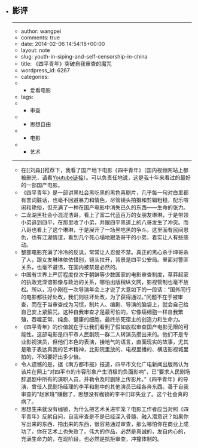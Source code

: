- 影评
    -  
    - ---
    - author: wangpei
    - comments: true
    - date: 2014-02-06 14:54:18+00:00
    - layout: note
    - slug: youth-in-siping-and-self-censorship-in-china
    - title: 《四平青年》突破自我审查的魔咒
    - wordpress_id: 6267
    - categories:
    - - 爱看电影
    - tags:
    - - 审查
    - - 思想自由
    - - 电影
    - - 艺术
    - ---
    - 在[[刘淼]]推荐下，我看了国产地下电影《四平青年》（国内视频网站上都被删光，请看[Youtube链接](http://youtu.be/nwrPK8gqEoE)）。可以负责任地说，这是我十年来看过的最好的一部国产电影。
    - 《四平青年》是一部讲黑社会黑吃黑的黑色喜剧片，几乎每一句对白里都有詈词脏话，也毫不回避暴力和情色，尽管镜头拍摄和剪辑粗糙，配乐喧闹和艳俗，但充满了一种在国产电影中消失已久的东西——生命的张力。
    - 二龙湖黑社会小混混浩哥，看上了富二代蓝百万的女朋友琳琳，于是带领小弟追到四平，在那里收了小弟，并跟四平黑道上的八哥发生了冲突。而八哥也看上了这个琳琳，于是展开了一场黑吃黑的争斗。这里面有民间恩仇，也有江湖情谊，看到几个死心塌地跟浩哥干的小弟，着实让人有些感动。
    - 整部电影充满了冷冷的反讽，常常让人忍俊不禁。真正的黑心杀手坤哥杀了人，跟女友琳琳依依惜别，镜头拉开，背景是四平公安局。里面对警匪关系，也毫不避讳，在国内被禁是必然的。
    - 中国有世界上严厉程度仅次于朝鲜等少数国家的电影审查制度，草莽起家的执政党深谙影像与政治的关系，哪怕出版稍纵文网，影视管制也毫不放松。所以，冯小刚在一次导演年会上才说了大意如下的一段话：“国外同行的电影都往好处改，我们则往坏处改，为了获得通过。”问题不在于被审查，而在于当审查成为习惯，制片人、编剧、导演的脑袋上，就会自己给自己安上紧箍咒。这种自我审查才是最可怕的，它像癌细胞一样自我繁殖，吞噬正常、纯良、健康的细胞，最终杀死宿主的创造力和生命力。
    - 《四平青年》的价值就在于让我们看到了假如放松审查国产电影无限的可能性。这部电影是四平市人民剧院一群二人转演员攒出来的。他们不是专业影视演员，但他们本色的表演，接地气的语言，直面现实的故事，尤其是敢于表达真我的艺术精神，比影院里放的、电视里播的、横店影视城里拍的，不知要好出多少倍。
    - 令人遗憾的是，据《南方都市报》报道，四平市文化广电新闻出版局认为该片在网上“对四平市的市容形象产生消极的负面影响”，已“要求人民剧场辞退剧中所有的演职人员，并勒令及时删除上传影片。”《四平青年》的导演、曾任人民剧场经理的李平和剧中的其他演员已经各奔东西。善于自我审查的“赵家班”赚翻了，思想没有枷锁的李平们却失业了。这个社会真的病了。
    - 思想生来就没有枷锁，为什么把艺术关进牢笼？电影工作者应当对照《四平青年》反躬自问，自我审查是不是已经深入骨髓、融入潜意识？如果你写出来的东西、拍出来的东西，很容易通过审查，那么哪怕你在商业上成功了，你在艺术上也失败了。伟大的作品，必然是真诚的，发自内心的，充满生命力的，在现阶段，也必然是抗拒审查，冲撞体制的。
